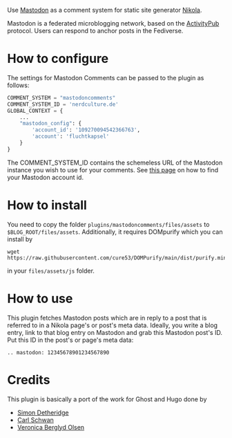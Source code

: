 Use [Mastodon](https://joinmastodon.org/) as a comment system for static site generator [Nikola](https://getnikola.com).

Mastodon is a federated microblogging network, based on the [ActivityPub](https://www.w3.org/TR/activitypub/) protocol.
Users can respond to anchor posts in the Fediverse.

# How to configure
The settings for Mastodon Comments can be passed to the plugin as follows:

```python
COMMENT_SYSTEM = "mastodoncomments"
COMMENT_SYSTEM_ID = 'nerdculture.de'
GLOBAL_CONTEXT = {
    ...
    "mastodon_config": {
        'account_id': '109270094542366763',
        'account': 'fluchtkapsel'
    }
}
```
The COMMENT_SYSTEM_ID contains the schemeless URL of the Mastodon instance you wish to use for your comments. See [this page](https://khendrikse.netlify.app/blog/find-your-mastodon-account-id/) on how to find your Mastodon account id.

# How to install
You need to copy the folder `plugins/mastodoncomments/files/assets` to `$BLOG_ROOT/files/assets`. Additionally, it requires DOMpurify which you can install by
```
wget https://raw.githubusercontent.com/cure53/DOMPurify/main/dist/purify.min.js
```
in your `files/assets/js` folder.

# How to use
This plugin fetches Mastodon posts which are in reply to a post that is referred to in a Nikola page's or post's meta data. Ideally, you write a blog entry, link to that blog entry on Mastodon and grab this Mastodon post's ID. Put this ID in the post's or page's meta data:
```
.. mastodon: 12345678901234567890
```

# Credits
This plugin is basically a port of the work for Ghost and Hugo done by
* [Simon Detheridge](https://sd.ai/blog/2023-10-19/integrating-mastodon-and-ghost/)
* [Carl Schwan](https://carlschwan.eu/2020/12/29/adding-comments-to-your-static-blog-with-mastodon/)
* [Veronica Berglyd Olsen](https://berglyd.net/blog/2023/03/mastodon-comments/)
